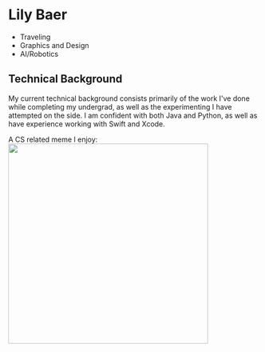 # Lily Baer
 * Traveling
 * Graphics and Design
 * AI/Robotics
## Technical Background
My current technical background consists primarily of the work I've done while completing my undergrad, as well as the experimenting I have attempted on the side. I am confident with both Java and Python, as well as have experience working with Swift and Xcode.

A CS related meme I enjoy:
<img src="https://www.google.com/imgres?imgurl=https%3A%2F%2Flookaside.fbsbx.com%2Flookaside%2Fcrawler%2Fmedia%2F%3Fmedia_id%3D529740874065707&imgrefurl=https%3A%2F%2Fm.facebook.com%2Fcompscimeme%2Fphotos%2F529740874065707%2F&tbnid=k1wxQ9aob_QaQM&vet=12ahUKEwjY5_jN5bL6AhUtgokEHaByDVYQMygZegUIARD4AQ..i&docid=TnWaAE8wUbPL9M&w=633&h=461&itg=1&q=meme%20computer%20science&ved=2ahUKEwjY5_jN5bL6AhUtgokEHaByDVYQMygZegUIARD4AQ" width ="400" height="400">
